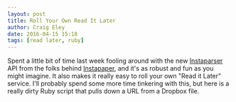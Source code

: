 ```yaml
---  
layout: post 
title: Roll Your Own Read It Later
author: Craig Eley 
date: 2016-04-15 15:18
tags: [read later, ruby]
---
```


Spent a little bit of time last week fooling around with the new [Instaparser](!g "Instaparser") API from the folks behind [Instapaper](!g "Instapaper"), and it's as robust and fun as you might imagine. It also makes it really easy to roll your own "Read it Later" service. I'll probably spend some more time tinkering with this, but here is a really dirty Ruby script that pulls down a URL from a Dropbox file.
